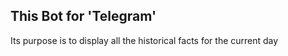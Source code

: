 This Bot for 'Telegram'
----------------------
Its purpose is to display all the historical facts for the current day

